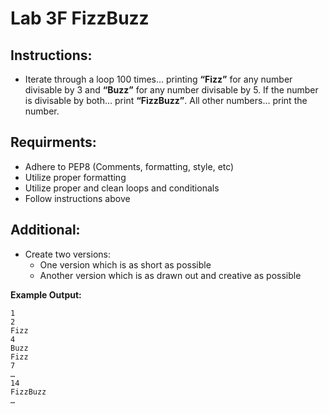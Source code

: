 # Lab 3F FizzBuzz

## Instructions:

* Iterate through a loop 100 times… printing **“Fizz”** for any number divisable by 3 and **“Buzz”** for any number divisable by 5. If the number is divisable by both… print **“FizzBuzz”**. All other numbers… print the number.

## Requirments:

* Adhere to PEP8 (Comments, formatting, style, etc)
* Utilize proper formatting
* Utilize proper and clean loops and conditionals
* Follow instructions above

## Additional:

* Create two versions:
    * One version which is as short as possible
    * Another version which is as drawn out and creative as possible


**Example Output:**
```
​1​
2​
Fizz​
4​
Buzz​
Fizz​
7​
…​
14​
FizzBuzz​
…​
```

